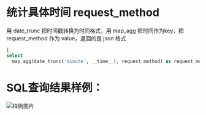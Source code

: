 # 统计具体时间 request_method

用 date_trunc 把时间戳转换为时间格式，用 map_agg 把时间作为key，把 request_method 作为 value，返回的是 json 格式


```SQL
|
select
  map_agg(date_trunc('minute', __time__), request_method) as request_method
```

# SQL查询结果样例：

![样例图片](https://img.alicdn.com/tfs/TB1Q3efhP39YK4jSZPcXXXrUFXa-625-297.png)